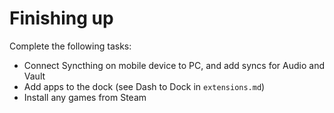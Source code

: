 # Finishing up

Complete the following tasks:

- Connect Syncthing on mobile device to PC, and add syncs for Audio and Vault
- Add apps to the dock (see Dash to Dock in `extensions.md`)
- Install any games from Steam
